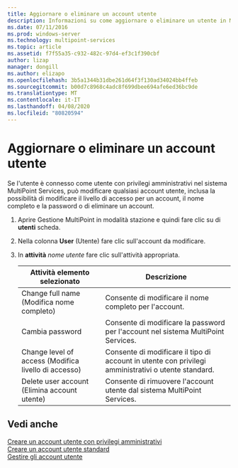 ```yaml
---
title: Aggiornare o eliminare un account utente
description: Informazioni su come aggiornare o eliminare un utente in MultiPoint Services
ms.date: 07/11/2016
ms.prod: windows-server
ms.technology: multipoint-services
ms.topic: article
ms.assetid: f7f55a35-c932-482c-97d4-ef3c1f390cbf
author: lizap
manager: dongill
ms.author: elizapo
ms.openlocfilehash: 3b5a1344b31dbe261d64f3f130ad34024bb4ffeb
ms.sourcegitcommit: b00d7c8968c4adc8f699dbee694afe6ed36bc9de
ms.translationtype: MT
ms.contentlocale: it-IT
ms.lasthandoff: 04/08/2020
ms.locfileid: "80820594"
---
```

# <a name="update-or-delete-a-user-account"></a>Aggiornare o eliminare un account utente
Se l'utente è connesso come utente con privilegi amministrativi nel sistema MultiPoint Services, può modificare qualsiasi account utente, inclusa la possibilità di modificare il livello di accesso per un account, il nome completo e la password o di eliminare un account.  
  
1.  Aprire Gestione MultiPoint in modalità stazione e quindi fare clic su di **utenti** scheda.  
  
2.  Nella colonna **User** (Utente) fare clic sull'account da modificare.  
  
3.  In **attività** *nome utente* fare clic sull'attività appropriata.  
  
    |Attività elemento selezionato|Descrizione|  
    |----------------------|---------------|  
    |Change full name (Modifica nome completo)|Consente di modificare il nome completo per l'account.|  
    |Cambia password|Consente di modificare la password per l'account nel sistema MultiPoint Services.|  
    |Change level of access (Modifica livello di accesso)|Consente di modificare il tipo di account in utente con privilegi amministrativi o utente standard.|  
    |Delete user account (Elimina account utente)|Consente di rimuovere l'account utente dal sistema MultiPoint Services.|  
  
## <a name="see-also"></a>Vedi anche  
[Creare un account utente con privilegi amministrativi](Create-an-Administrative-User-Account.md)  
[Creare un account utente standard](Create-a-Standard-User-Account.md)  
[Gestire gli account utente](Manage-User-Accounts.md)
